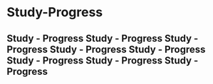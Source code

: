 # Study-Progress
Study - Progress
Study - Progress
Study - Progress
Study - Progress
Study - Progress
Study - Progress
Study - Progress
Study - Progress
---------------------


